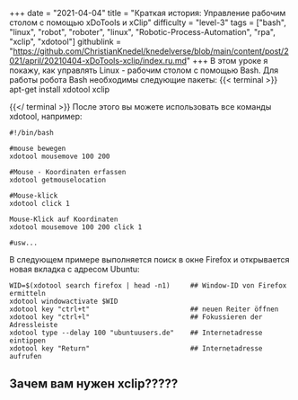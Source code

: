+++
date = "2021-04-04"
title = "Краткая история: Управление рабочим столом с помощью xDoTools и xClip"
difficulty = "level-3"
tags = ["bash", "linux", "robot", "roboter", "linux", "Robotic-Process-Automation", "rpa", "xclip", "xdotool"]
githublink = "https://github.com/ChristianKnedel/knedelverse/blob/main/content/post/2021/april/20210404-xDoTools-xclip/index.ru.md"
+++
В этом уроке я покажу, как управлять Linux - рабочим столом с помощью Bash. Для работы робота Bash необходимы следующие пакеты:
{{< terminal >}}
apt-get install xdotool xclip

{{</ terminal >}}
После этого вы можете использовать все команды xdotool, например:
```
#!/bin/bash

#mouse bewegen
xdotool mousemove 100 200 

#Mouse - Koordinaten erfassen
xdotool getmouselocation 

#Mouse-klick
xdotool click 1 

Mouse-Klick auf Koordinaten
xdotool mousemove 100 200 click 1 

#usw...

```
В следующем примере выполняется поиск в окне Firefox и открывается новая вкладка с адресом Ubuntu:
```
WID=$(xdotool search firefox | head -n1)     ## Window-ID von Firefox ermitteln
xdotool windowactivate $WID
xdotool key "ctrl+t"                         ## neuen Reiter öffnen
xdotool key "ctrl+l"                         ## Fokussieren der Adressleiste
xdotool type --delay 100 "ubuntuusers.de"    ## Internetadresse eintippen
xdotool key "Return"                         ## Internetadresse aufrufen 

```

## Зачем вам нужен xclip?????
